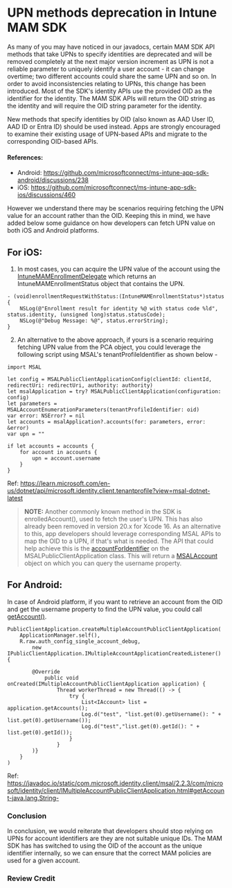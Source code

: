 # UPN methods deprecation in Intune MAM SDK
As many of you may have noticed in our javadocs, certain MAM SDK API methods that take UPNs to specify identities are deprecated and will be removed completely at the next major version increment as UPN is not a reliable parameter to uniquely identify a user account - it can change overtime; two different accounts could share the same UPN and so on. In order to avoid inconsistencies relating to UPNs, this change has been introduced. Most of the SDK's identity APIs use the provided OID as the identifier for the identity. The MAM SDK APIs will return the OID string as the identity and will require the OID string parameter for the identity. 

New methods that specify identities by OID (also known as AAD User ID, AAD ID or Entra ID) should be used instead. Apps are strongly encouraged to examine their existing usage of UPN-based APIs and migrate to the corresponding OID-based APIs.

#### References:
* Android: https://github.com/microsoftconnect/ms-intune-app-sdk-android/discussions/238
* iOS: https://github.com/microsoftconnect/ms-intune-app-sdk-ios/discussions/460


However we understand there may be scenarios requiring fetching the UPN value for an account rather than the OID. Keeping this in mind, we have added below some guidance on how developers can fetch UPN value on both iOS and Android platforms.

## For iOS:
1. In most cases, you can acquire the UPN value of the account using the [IntuneMAMEnrollmentDelegate](https://learn.microsoft.com/en-us/mem/intune/developer/app-sdk-ios-phase3#status-result-and-debug-notifications) which returns an IntuneMAMEnrollmentStatus object that contains the UPN.

```
- (void)enrollmentRequestWithStatus:(IntuneMAMEnrollmentStatus*)status
{
    NSLog(@"Enrollment result for identity %@ with status code %ld", status.identity, (unsigned long)status.statusCode);
    NSLog(@"Debug Message: %@", status.errorString);
}
```

2. An alternative to the above approach, if yours is a scenario requiring fetching UPN value from the PCA object, you could leverage the following script using MSAL's tenantProfileIdentifier as shown below -

```
import MSAL

let config = MSALPublicClientApplicationConfig(clientId: clientId, redirectUri: redirectUri, authority: authority)
let msalApplication = try? MSALPublicClientApplication(configuration: config)
let parameters = MSALAccountEnumerationParameters(tenantProfileIdentifier: oid)
var error: NSError? = nil
let accounts = msalApplication?.accounts(for: parameters, error: &error)
var upn = ""

if let accounts = accounts {
    for account in accounts {
        upn = account.username
    }
}
```

Ref: https://learn.microsoft.com/en-us/dotnet/api/microsoft.identity.client.tenantprofile?view=msal-dotnet-latest

> **NOTE:** Another commonly known method in the SDK is enrolledAccount(), used to fetch the user's UPN. This has also already been removed in version 20.x for Xcode 16. As an alternative to this, app developers should leverage corresponding MSAL APIs to map the OID to a UPN, if that's what is needed. The API that could help achieve this is the [accountForIdentifier](https://github.com/AzureAD/microsoft-authentication-library-for-objc/blob/8ed4d9d46f1bc86ef2afb32aad86f935663f325d/MSAL/src/public/MSALPublicClientApplication.h#L204) on the MSALPublicClientApplication class. This will return a [MSALAccount](https://github.com/AzureAD/microsoft-authentication-library-for-objc/blob/8ed4d9d46f1bc86ef2afb32aad86f935663f325d/MSAL/src/public/MSALAccount.h#L46) object on which you can query the username property.

## For Android:
In case of Android platform, if you want to retrieve an account from the OID and get the username property to find the UPN value, you could call [getAccount()](https://javadoc.io/doc/com.microsoft.identity.client/msal/2.2.3/index.html#getAccount-java.lang.String-).

```
PublicClientApplication.createMultipleAccountPublicClientApplication(
    ApplicationManager.self(),
    R.raw.auth_config_single_account_debug,
        new IPublicClientApplication.IMultipleAccountApplicationCreatedListener() {

        @Override
            public void onCreated(IMultipleAccountPublicClientApplication application) {
                Thread workerThread = new Thread(() -> {
                    try {
                        List<IAccount> list = application.getAccounts();
                        Log.d("test", "list.get(0).getUsername(): " + list.get(0).getUsername());
                        Log.d("test","list.get(0).getId(): " + list.get(0).getId());
                    }
                }
        )}
    }
)
```

Ref: https://javadoc.io/static/com.microsoft.identity.client/msal/2.2.3/com/microsoft/identity/client/IMultipleAccountPublicClientApplication.html#getAccount-java.lang.String-

### Conclusion
In conclusion, we would reiterate that developers should stop relying on UPNs for account identifiers are they are not suitable unique IDs. The MAM SDK has has switched to using the OID of the account as the unique identifier internally, so we can ensure that the correct MAM policies are used for a given account.

### Review Credit

